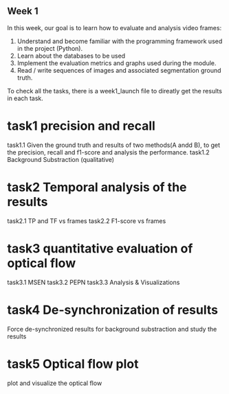 
## Week 1
In this week, our goal is to learn how to evaluate and analysis video frames:
1. Understand and become familiar with the programming framework used in the project (Python).
2. Learn about the databases to be used
3. Implement the evaluation metrics and graphs used during the module.
4. Read / write sequences of images and associated segmentation ground truth.

To check all the tasks, there is a week1_launch file to direatly get the results in each task.

# task1 precision and recall
task1.1 Given the ground truth and results of two methods(A andd B), to get the precision, recall and f1-score and analysis the performance.
task1.2 Background Substraction (qualitative)

# task2 Temporal analysis of the results
task2.1 TP and TF vs frames
task2.2 F1-score vs frames

# task3 quantitative evaluation of optical flow
task3.1 MSEN
task3.2 PEPN
task3.3 Analysis & Visualizations

# task4 De-synchronization of results
Force de-synchronized results for background substraction and study the results 

# task5 Optical flow plot
plot and visualize the optical flow
